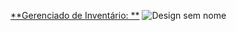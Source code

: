 [**Gerenciado de Inventário: **](https://kevin-barbosa-dev.github.io/gerenciador-de-inventario/)
![Design sem nome](https://github.com/user-attachments/assets/6f0e4a75-4b65-4411-8b8c-0c42c15bf7f9)


